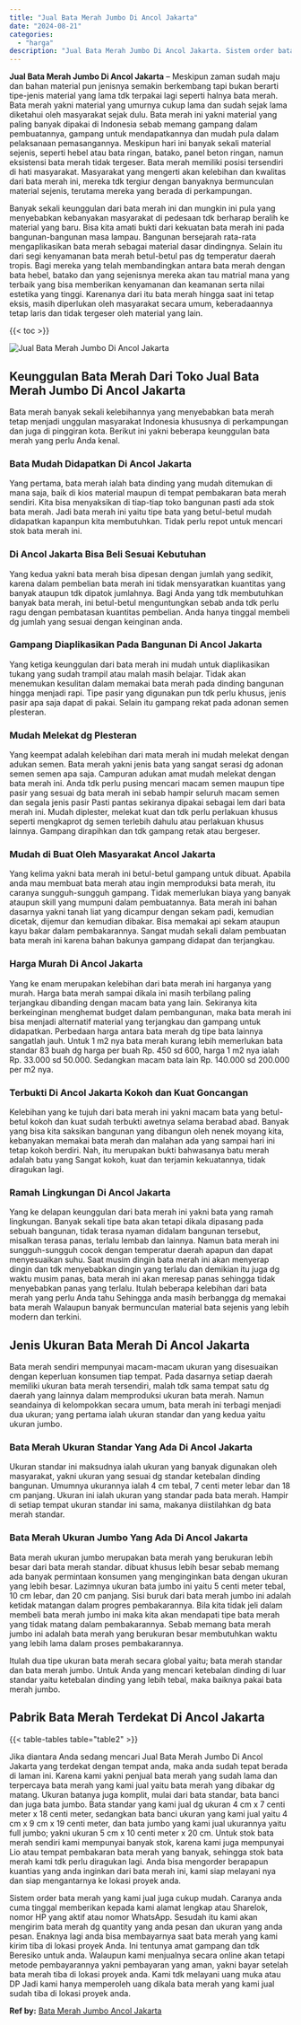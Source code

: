 ```yaml
---
title: "Jual Bata Merah Jumbo Di Ancol Jakarta"
date: "2024-08-21"
categories: 
  - "harga"
description: "Jual Bata Merah Jumbo Di Ancol Jakarta. Sistem order bata merah yang kami jual juga cukup mudah. Caranya anda cuma tinggal memberikan kepada kami alamat leng..."
---
```


**Jual Bata Merah Jumbo Di Ancol Jakarta** – Meskipun zaman sudah maju dan bahan material pun jenisnya semakin berkembang tapi bukan berarti tipe-jenis material yang lama tdk terpakai lagi seperti halnya bata merah. Bata merah yakni material yang umurnya cukup lama dan sudah sejak lama diketahui oleh masyarakat sejak dulu. Bata merah ini yakni material yang paling banyak dipakai di Indonesia sebab memang gampang dalam pembuatannya, gampang untuk mendapatkannya dan mudah pula dalam pelaksanaan pemasangannya. Meskipun hari ini banyak sekali material sejenis, seperti hebel atau bata ringan, batako, panel beton ringan, namun eksistensi bata merah tidak tergeser. Bata merah memiliki posisi tersendiri di hati masyarakat. Masyarakat yang mengerti akan kelebihan dan kwalitas dari bata merah ini, mereka tdk tergiur dengan banyaknya bermunculan material sejenis, terutama mereka yang berada di perkampungan.

Banyak sekali keunggulan dari bata merah ini dan mungkin ini pula yang menyebabkan kebanyakan masyarakat di pedesaan tdk berharap beralih ke material yang baru. Bisa kita amati bukti dari kekuatan bata merah ini pada bangunan-bangunan masa lampau. Bangunan bersejarah rata-rata mengaplikasikan bata merah sebagai material dasar dindingnya. Selain itu dari segi kenyamanan bata merah betul-betul pas dg temperatur daerah tropis. Bagi mereka yang telah membandingkan antara bata merah dengan bata hebel, batako dan yang sejenisnya mereka akan tau matrial mana yang terbaik yang bisa memberikan kenyamanan dan keamanan serta nilai estetika yang tinggi. Karenanya dari itu bata merah hingga saat ini tetap eksis, masih diperlukan oleh masyarakat secara umum, keberadaannya tetap laris dan tidak tergeser oleh material yang lain.

{{< toc >}}

![Jual Bata Merah Jumbo Di Ancol Jakarta](/images/jual-bata-merah-35.png)

## Keunggulan Bata Merah Dari Toko Jual Bata Merah Jumbo Di Ancol Jakarta

Bata merah banyak sekali kelebihannya yang menyebabkan bata merah tetap menjadi unggulan masyarakat Indonesia khususnya di perkampungan dan juga di pinggiran kota. Berikut ini yakni beberapa keunggulan bata merah yang perlu Anda kenal.

### Bata Mudah Didapatkan Di Ancol Jakarta

Yang pertama, bata merah ialah bata dinding yang mudah ditemukan di mana saja, baik di kios material maupun di tempat pembakaran bata merah sendiri. Kita bisa menyaksikan di tiap-tiap toko bangunan pasti ada stok bata merah. Jadi bata merah ini yaitu tipe bata yang betul-betul mudah didapatkan kapanpun kita membutuhkan. Tidak perlu repot untuk mencari stok bata merah ini.

### Di Ancol Jakarta Bisa Beli Sesuai Kebutuhan

Yang kedua yakni bata merah bisa dipesan dengan jumlah yang sedikit, karena dalam pembelian bata merah ini tidak mensyaratkan kuantitas yang banyak ataupun tdk dipatok jumlahnya. Bagi Anda yang tdk membutuhkan banyak bata merah, ini betul-betul menguntungkan sebab anda tdk perlu ragu dengan pembatasan kuantitas pembelian. Anda hanya tinggal membeli dg jumlah yang sesuai dengan keinginan anda.

### Gampang Diaplikasikan Pada Bangunan Di Ancol Jakarta

Yang ketiga keunggulan dari bata merah ini mudah untuk diaplikasikan tukang yang sudah trampil atau malah masih belajar. Tidak akan menemukan kesulitan dalam memakai bata merah pada dinding bangunan hingga menjadi rapi. Tipe pasir yang digunakan pun tdk perlu khusus, jenis pasir apa saja dapat di pakai. Selain itu gampang rekat pada adonan semen plesteran.

### Mudah Melekat dg Plesteran

Yang keempat adalah kelebihan dari mata merah ini mudah melekat dengan adukan semen. Bata merah yakni jenis bata yang sangat serasi dg adonan semen semen apa saja. Campuran adukan amat mudah melekat dengan bata merah ini. Anda tdk perlu pusing mencari macam semen maupun tipe pasir yang sesuai dg bata merah ini sebab hampir seluruh macam semen dan segala jenis pasir Pasti pantas sekiranya dipakai sebagai lem dari bata merah ini. Mudah diplester, melekat kuat dan tdk perlu perlakuan khusus seperti mengkaprot dg semen terlebih dahulu atau perlakuan khusus lainnya. Gampang dirapihkan dan tdk gampang retak atau bergeser.

### Mudah di Buat Oleh Masyarakat Ancol Jakarta

Yang kelima yakni bata merah ini betul-betul gampang untuk dibuat. Apabila anda mau membuat bata merah atau ingin memproduksi bata merah, itu caranya sungguh-sungguh gampang. Tidak memerlukan biaya yang banyak ataupun skill yang mumpuni dalam pembuatannya. Bata merah ini bahan dasarnya yakni tanah liat yang dicampur dengan sekam padi, kemudian dicetak, dijemur dan kemudian dibakar. Bisa memakai api sekam ataupun kayu bakar dalam pembakarannya. Sangat mudah sekali dalam pembuatan bata merah ini karena bahan bakunya gampang didapat dan terjangkau.

### Harga Murah Di Ancol Jakarta

Yang ke enam merupakan kelebihan dari bata merah ini harganya yang murah. Harga bata merah sampai dikala ini masih terbilang paling terjangkau dibanding dengan macam bata yang lain. Sekiranya kita berkeinginan menghemat budget dalam pembangunan, maka bata merah ini bisa menjadi alternatif material yang terjangkau dan gampang untuk didapatkan. Perbedaan harga antara bata merah dg tipe bata lainnya sangatlah jauh. Untuk 1 m2 nya bata merah kurang lebih memerlukan bata standar 83 buah dg harga per buah Rp. 450 sd 600, harga 1 m2 nya ialah Rp. 33.000 sd 50.000. Sedangkan macam bata lain Rp. 140.000 sd 200.000 per m2 nya.

### Terbukti Di Ancol Jakarta Kokoh dan Kuat Goncangan

Kelebihan yang ke tujuh dari bata merah ini yakni macam bata yang betul-betul kokoh dan kuat sudah terbukti awetnya selama berabad abad. Banyak yang bisa kita saksikan bangunan yang dibangun oleh nenek moyang kita, kebanyakan memakai bata merah dan malahan ada yang sampai hari ini tetap kokoh berdiri. Nah, itu merupakan bukti bahwasanya batu merah adalah batu yang Sangat kokoh, kuat dan terjamin kekuatannya, tidak diragukan lagi.

### Ramah Lingkungan Di Ancol Jakarta

Yang ke delapan keunggulan dari bata merah ini yakni bata yang ramah lingkungan. Banyak sekali tipe bata akan tetapi dikala dipasang pada sebuah bangunan, tidak terasa nyaman didalam bangunan tersebut, misalkan terasa panas, terlalu lembab dan lainnya. Namun bata merah ini sungguh-sungguh cocok dengan temperatur daerah apapun dan dapat menyesuaikan suhu. Saat musim dingin bata merah ini akan menyerap dingin dan tdk menyebabkan dingin yang terlalu dan demikian itu juga dg waktu musim panas, bata merah ini akan meresap panas sehingga tidak menyebabkan panas yang terlalu. Itulah beberapa kelebihan dari bata merah yang perlu Anda tahu Sehingga anda masih berbangga dg memakai bata merah Walaupun banyak bermunculan material bata sejenis yang lebih modern dan terkini.

## Jenis Ukuran Bata Merah Di Ancol Jakarta

Bata merah sendiri mempunyai macam-macam ukuran yang disesuaikan dengan keperluan konsumen tiap tempat. Pada dasarnya setiap daerah memiliki ukuran bata merah tersendiri, malah tdk sama tempat satu dg daerah yang lainnya dalam memproduksi ukuran bata merah. Namun seandainya di kelompokkan secara umum, bata merah ini terbagi menjadi dua ukuran; yang pertama ialah ukuran standar dan yang kedua yaitu ukuran jumbo.

### Bata Merah Ukuran Standar Yang Ada Di Ancol Jakarta

Ukuran standar ini maksudnya ialah ukuran yang banyak digunakan oleh masyarakat, yakni ukuran yang sesuai dg standar ketebalan dinding bangunan. Umumnya ukurannya ialah 4 cm tebal, 7 centi meter lebar dan 18 cm panjang. Ukuran ini ialah ukuran yang standar pada bata merah. Hampir di setiap tempat ukuran standar ini sama, makanya diistilahkan dg bata merah standar.

### Bata Merah Ukuran Jumbo Yang Ada Di Ancol Jakarta

Bata merah ukuran jumbo merupakan bata merah yang berukuran lebih besar dari bata merah standar. dibuat khusus lebih besar sebab memang ada banyak permintaan konsumen yang menginginkan bata dengan ukuran yang lebih besar. Lazimnya ukuran bata jumbo ini yaitu 5 centi meter tebal, 10 cm lebar, dan 20 cm panjang. Sisi buruk dari bata merah jumbo ini adalah ketidak matangan dalam progres pembakarannya. Bila kita tidak jeli dalam membeli bata merah jumbo ini maka kita akan mendapati tipe bata merah yang tidak matang dalam pembakarannya. Sebab memang bata merah jumbo ini adalah bata merah yang berukuran besar membutuhkan waktu yang lebih lama dalam proses pembakarannya.

Itulah dua tipe ukuran bata merah secara global yaitu; bata merah standar dan bata merah jumbo. Untuk Anda yang mencari ketebalan dinding di luar standar yaitu ketebalan dinding yang lebih tebal, maka baiknya pakai bata merah jumbo.

## Pabrik Bata Merah Terdekat Di Ancol Jakarta

{{< table-tables table="table2" >}}

Jika diantara Anda sedang mencari Jual Bata Merah Jumbo Di Ancol Jakarta yang terdekat dengan tempat anda, maka anda sudah tepat berada di laman ini. Karena kami yakni penjual bata merah yang sudah lama dan terpercaya bata merah yang kami jual yaitu bata merah yang dibakar dg matang. Ukuran batanya juga komplit, mulai dari bata standar, bata banci dan juga bata jumbo. Bata standar yang kami jual dg ukuran 4 cm x 7 centi meter x 18 centi meter, sedangkan bata banci ukuran yang kami jual yaitu 4 cm x 9 cm x 19 centi meter, dan bata jumbo yang kami jual ukurannya yaitu full jumbo; yakni ukuran 5 cm x 10 centi meter x 20 cm. Untuk stok bata merah sendiri kami mempunyai banyak stok, karena kami juga mempunyai Lio atau tempat pembakaran bata merah yang banyak, sehingga stok bata merah kami tdk perlu diragukan lagi. Anda bisa mengorder berapapun kuantias yang anda inginkan dari bata merah ini, kami siap melayani nya dan siap mengantarnya ke lokasi proyek anda.

Sistem order bata merah yang kami jual juga cukup mudah. Caranya anda cuma tinggal memberikan kepada kami alamat lengkap atau Sharelok, nomor HP yang aktif atau nomor WhatsApp. Sesudah itu kami akan mengirim bata merah dg quantity yang anda pesan dan ukuran yang anda pesan. Enaknya lagi anda bisa membayarnya saat bata merah yang kami kirim tiba di lokasi proyek Anda. Ini tentunya amat gampang dan tdk Beresiko untuk anda. Walaupun kami menjualnya secara online akan tetapi metode pembayarannya yakni pembayaran yang aman, yakni bayar setelah bata merah tiba di lokasi proyek anda. Kami tdk melayani uang muka atau DP Jadi kami hanya memperoleh uang dikala bata merah yang kami jual sudah tiba di lokasi proyek anda.

**Ref by:** [Bata Merah Jumbo Ancol Jakarta](https://id.wikipedia.org/wiki/Bata)
